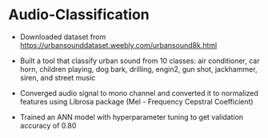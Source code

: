 # Audio-Classification

* Downloaded dataset from https://urbansounddataset.weebly.com/urbansound8k.html 

* Built a tool that classify urban sound from 10 classes: air conditioner, car horn, children playing, dog bark, drilling, engin2, gun shot, jackhammer, siren, and street music 

* Converged audio signal to mono channel and converted it to normalized features using Librosa package (Mel - Frequency Cepstral Coefficient) 

* Trained an ANN model with hyperparameter tuning to get validation accuracy of 0.80 
